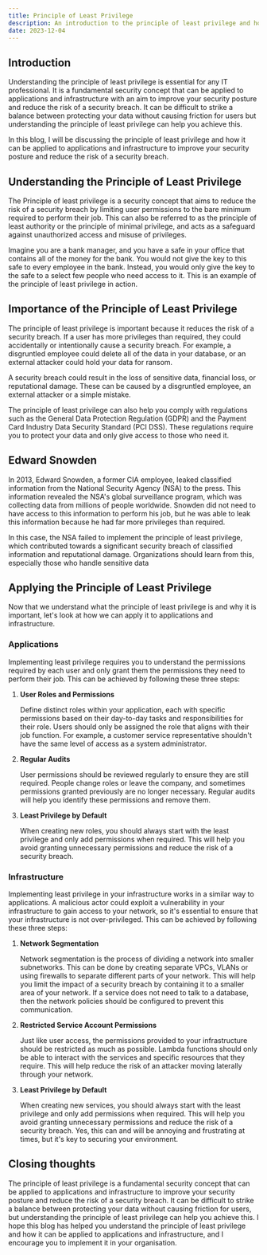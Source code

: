 ```yaml
---
title: Principle of Least Privilege
description: An introduction to the principle of least privilege and how it can be applied to applications and infrastructure.
date: 2023-12-04
---
```



## Introduction

Understanding the principle of least privilege is essential for any IT professional. It is a fundamental security concept that can be applied to applications and infrastructure with an aim to improve your security posture and reduce the risk of a security breach.  It can be difficult to strike a balance between protecting your data without causing friction for users but understanding the principle of least privilege can help you achieve this.

In this blog, I will be discussing the principle of least privilege and how it can be applied to applications and infrastructure to improve your security posture and reduce the risk of a security breach.


## Understanding the Principle of Least Privilege

The Principle of least privilege is a security concept that aims to reduce the risk of a security breach by limiting user permissions to the bare minimum required to perform their job. This can also be referred to as the principle of least authority or the principle of minimal privilege, and acts as a safeguard against unauthorized access and misuse of privileges.

Imagine you are a bank manager, and you have a safe in your office that contains all of the money for the bank. You would not give the key to this safe to every employee in the bank. Instead, you would only give the key to the safe to a select few people who need access to it. This is an example of the principle of least privilege in action.


## Importance of the Principle of Least Privilege

The principle of least privilege is important because it reduces the risk of a security breach. If a user has more privileges than required, they could accidentally or intentionally cause a security breach.  For example, a disgruntled employee could delete all of the data in your database, or an external attacker could hold your data for ransom.

A security breach could result in the loss of sensitive data, financial loss, or reputational damage. These can be caused by a disgruntled employee, an external attacker or a simple mistake.

The principle of least privilege can also help you comply with regulations such as the General Data Protection Regulation (GDPR) and the Payment Card Industry Data Security Standard (PCI DSS). These regulations require you to protect your data and only give access to those who need it.


## Edward Snowden

In 2013, Edward Snowden, a former CIA employee, leaked classified information from the National Security Agency (NSA) to the press. This information revealed the NSA's global surveillance program, which was collecting data from millions of people worldwide. Snowden did not need to have access to this information to perform his job, but he was able to leak this information because he had far more privileges than required. 

In this case, the NSA failed to implement the principle of least privilege, which contributed towards a significant security breach of classified information and reputational damage.  Organizations should learn from this, especially those who handle sensitive data


## Applying the Principle of Least Privilege

Now that we understand what the principle of least privilege is and why it is important, let's look at how we can apply it to applications and infrastructure.


### Applications

Implementing least privilege requires you to understand the permissions required by each user and only grant them the permissions they need to perform their job.  This can be achieved by following these three steps:

1. **User Roles and Permissions**
  
    Define distinct roles within your application, each with specific permissions based on their day-to-day tasks and responsibilities for their role.  Users should only be assigned the role that aligns with their job function.  For example, a customer service representative shouldn't have the same level of access as a system administrator.

2. **Regular Audits**
    
    User permissions should be reviewed regularly to ensure they are still required. People change roles or leave the company, and sometimes permissions granted previously are no longer necessary.  Regular audits will help you identify these permissions and remove them.

3. **Least Privilege by Default**
    
    When creating new roles, you should always start with the least privilege and only add permissions when required.  This will help you avoid granting unnecessary permissions and reduce the risk of a security breach.


### Infrastructure

Implementing least privilege in your infrastructure works in a similar way to applications. A malicious actor could exploit a vulnerability in your infrastructure to gain access to your network, so it's essential to ensure that your infrastructure is not over-privileged.  This can be achieved by following these three steps:

1. **Network Segmentation**

    Network segmentation is the process of dividing a network into smaller subnetworks. This can be done by creating separate VPCs, VLANs or using firewalls to separate different parts of your network.  This will help you limit the impact of a security breach by containing it to a smaller area of your network. If a service does not need to talk to a database, then the network policies should be configured to prevent this communication.

2. **Restricted Service Account Permissions**

    Just like user access, the permissions provided to your infrastructure should be restricted as much as possible. Lambda functions should only be able to interact with the services and specific resources that they require.  This will help reduce the risk of an attacker moving laterally through your network.

3. **Least Privilege by Default**

    When creating new services, you should always start with the least privilege and only add permissions when required.  This will help you avoid granting unnecessary permissions and reduce the risk of a security breach. Yes, this can and will be annoying and frustrating at times, but it's key to securing your environment.


## Closing thoughts

The principle of least privilege is a fundamental security concept that can be applied to applications and infrastructure to improve your security posture and reduce the risk of a security breach.  It can be difficult to strike a balance between protecting your data without causing friction for users, but understanding the principle of least privilege can help you achieve this. I hope this blog has helped you understand the principle of least privilege and how it can be applied to applications and infrastructure, and I encourage you to implement it in your organisation.
